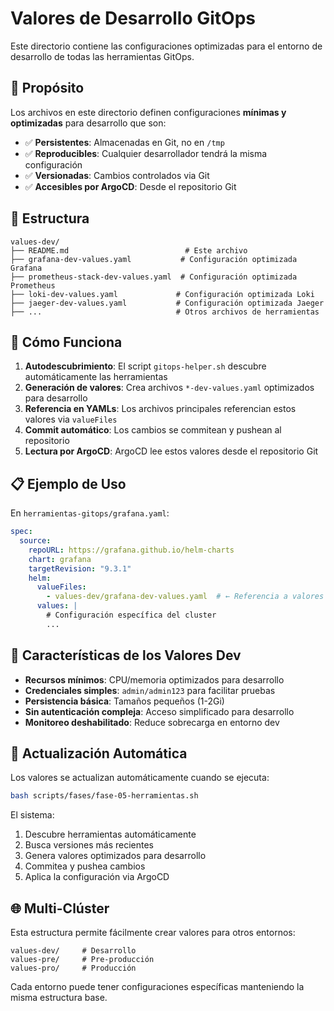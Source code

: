 # Valores de Desarrollo GitOps

Este directorio contiene las configuraciones optimizadas para el entorno de desarrollo de todas las herramientas GitOps.

## 🎯 Propósito

Los archivos en este directorio definen configuraciones **mínimas y optimizadas** para desarrollo que son:

- ✅ **Persistentes**: Almacenadas en Git, no en `/tmp`
- ✅ **Reproducibles**: Cualquier desarrollador tendrá la misma configuración
- ✅ **Versionadas**: Cambios controlados via Git
- ✅ **Accesibles por ArgoCD**: Desde el repositorio Git

## 📁 Estructura

```
values-dev/
├── README.md                          # Este archivo
├── grafana-dev-values.yaml           # Configuración optimizada Grafana
├── prometheus-stack-dev-values.yaml  # Configuración optimizada Prometheus
├── loki-dev-values.yaml             # Configuración optimizada Loki
├── jaeger-dev-values.yaml           # Configuración optimizada Jaeger
├── ...                              # Otros archivos de herramientas
```

## 🔧 Cómo Funciona

1. **Autodescubrimiento**: El script `gitops-helper.sh` descubre automáticamente las herramientas
2. **Generación de valores**: Crea archivos `*-dev-values.yaml` optimizados para desarrollo
3. **Referencia en YAMLs**: Los archivos principales referencian estos valores via `valueFiles`
4. **Commit automático**: Los cambios se commitean y pushean al repositorio
5. **Lectura por ArgoCD**: ArgoCD lee estos valores desde el repositorio Git

## 📋 Ejemplo de Uso

En `herramientas-gitops/grafana.yaml`:

```yaml
spec:
  source:
    repoURL: https://grafana.github.io/helm-charts
    chart: grafana
    targetRevision: "9.3.1"
    helm:
      valueFiles:
        - values-dev/grafana-dev-values.yaml  # ← Referencia a valores dev
      values: |
        # Configuración específica del cluster
        ...
```

## 🎯 Características de los Valores Dev

- **Recursos mínimos**: CPU/memoria optimizados para desarrollo
- **Credenciales simples**: `admin/admin123` para facilitar pruebas
- **Persistencia básica**: Tamaños pequeños (1-2Gi)
- **Sin autenticación compleja**: Acceso simplificado para desarrollo
- **Monitoreo deshabilitado**: Reduce sobrecarga en entorno dev

## 🔄 Actualización Automática

Los valores se actualizan automáticamente cuando se ejecuta:

```bash
bash scripts/fases/fase-05-herramientas.sh
```

El sistema:
1. Descubre herramientas automáticamente
2. Busca versiones más recientes
3. Genera valores optimizados para desarrollo
4. Commitea y pushea cambios
5. Aplica la configuración via ArgoCD

## 🌐 Multi-Clúster

Esta estructura permite fácilmente crear valores para otros entornos:

```
values-dev/     # Desarrollo
values-pre/     # Pre-producción  
values-pro/     # Producción
```

Cada entorno puede tener configuraciones específicas manteniendo la misma estructura base.
